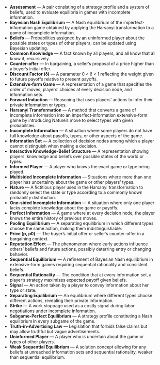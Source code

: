 - **Assessment** — A pair consisting of a strategy profile and a system of beliefs, used to evaluate equilibria in games with incomplete information.  
- **Bayesian Nash Equilibrium** — A Nash equilibrium of the imperfect-information game obtained by applying the Harsanyi transformation to a game of incomplete information.  
- **Beliefs** — Probabilities assigned by an uninformed player about the possible states or types of other players; can be updated using Bayesian updating.  
- **Common Knowledge** — A fact known by all players, and all know that all know it, recursively.  
- **Counter-offer** — In bargaining, a seller’s proposal of a price higher than a buyer’s initial offer.  
- **Discount Factor (δ)** — A parameter 0 < δ < 1 reflecting the weight given to future payoffs relative to present payoffs.  
- **Extensive-form Game** — A representation of a game that specifies the order of moves, players’ choices at every decision node, and information sets.  
- **Forward Induction** — Reasoning that uses players’ actions to infer their private information or types.  
- **Harsanyi Transformation** — A method that converts a game of incomplete information into an imperfect-information extensive-form game by introducing Nature’s move to select types with given probabilities.  
- **Incomplete Information** — A situation where some players do not have full knowledge about payoffs, types, or other aspects of the game.  
- **Information Set** — A collection of decision nodes among which a player cannot distinguish when making a decision.  
- **Interactive Knowledge-Belief Structure** — A representation showing players’ knowledge and beliefs over possible states of the world or types.  
- **Informed Player** — A player who knows the exact game or type being played.  
- **Multisided Incomplete Information** — Situations where more than one player has uncertainty about the game or other players’ types.  
- **Nature** — A fictitious player used in the Harsanyi transformation to randomly select the state or type according to a commonly known probability distribution.  
- **One-sided Incomplete Information** — A situation where only one player lacks complete knowledge about the game or payoffs.  
- **Perfect Information** — A game where at every decision node, the player knows the entire history of previous moves.  
- **Pooling Equilibrium** — A separating equilibrium in which different types choose the same action, making them indistinguishable.  
- **Price (p, p0)** — The buyer’s initial offer or seller’s counter-offer in a bargaining context.  
- **Reputation Effect** — The phenomenon where early actions influence others’ beliefs and future actions, possibly deterring entry or changing behavior.  
- **Sequential Equilibrium** — A refinement of Bayesian Nash equilibrium in extensive-form games requiring sequential rationality and consistent beliefs.  
- **Sequential Rationality** — The condition that at every information set, a player’s strategy maximizes expected payoff given beliefs.  
- **Signal** — An action taken by a player to convey information about her type or state.  
- **Separating Equilibrium** — An equilibrium where different types choose different actions, revealing their private information.  
- **Strike** — A work stoppage used as a costly signal during labor negotiations under incomplete information.  
- **Subgame-Perfect Equilibrium** — A strategy profile constituting a Nash equilibrium in every subgame of the game.  
- **Truth-in-Advertising Law** — Legislation that forbids false claims but may allow truthful but vague advertisements.  
- **Uninformed Player** — A player who is uncertain about the game or types of other players.  
- **Weak Sequential Equilibrium** — A solution concept allowing for any beliefs at unreached information sets and sequential rationality, weaker than sequential equilibrium.
